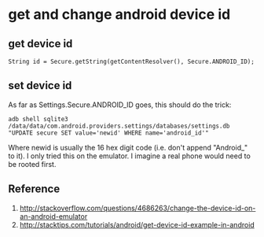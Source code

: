 # get and change android device id

<!--
ID: 2c86d32d-9dcb-43c5-8c89-a30b20cee938
Status: publish
Date: 2017-05-29T14:48:00
Modified: 2017-05-29T14:48:00
wp_id: 537
-->

## get device id

`String id = Secure.getString(getContentResolver(), Secure.ANDROID_ID);`

## set device id

As far as Settings.Secure.ANDROID_ID goes, this should do the trick:

`adb shell sqlite3 /data/data/com.android.providers.settings/databases/settings.db "UPDATE secure SET value='newid' WHERE name='android_id'"`

Where newid is usually the 16 hex digit code (i.e. don't append "Android_" to it).
I only tried this on the emulator. I imagine a real phone would need to be rooted first.

## Reference

1. http://stackoverflow.com/questions/4686263/change-the-device-id-on-an-android-emulator
2. http://stacktips.com/tutorials/android/get-device-id-example-in-android